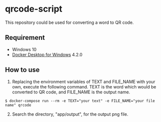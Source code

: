 # qrcode-script

This repository could be used for converting a word to QR code.

## Requirement

- Windows 10
- [Docker Desktop for Windows](https://www.docker.com/products/docker-desktop) 4.2.0

## How to use

1. Replacing the environment variables of TEXT and FILE_NAME with your own, execute the following command. TEXT is the word which would be converted to QR code, and FILE_NAME is the output name.
```
$ docker-compose run --rm -e TEXT="your text" -e FILE_NAME="your file name" qrcode
```
2. Search the directory, "app/output", for the output png file.
